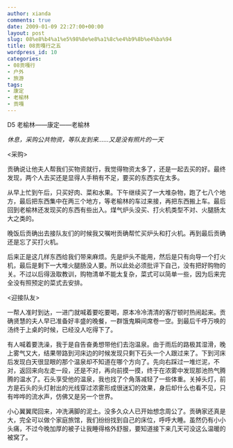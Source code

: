 ```yaml
---
author: xianda
comments: true
date: 2009-01-09 22:27:00+00:00
layout: post
slug: 08%e8%b4%a1%e5%98%8e%e8%a1%8c%e4%b9%8b%e4%ba%94
title: 08贡嘎行之五
wordpress_id: 10
categories:
- 08贡嘎行
- 户外
- 旅游
tags:
- 康定
- 老榆林
- 贡嘎
---
```


D5 老榆林——康定——老榆林

 

_休息，采购公共物资，等队友到来……又是没有照片的一天_

 

<采购>

 

贡确说让他夫人帮我们买物资就行，我觉得物资太多了，还是一起去买的好。最终发现，两个人去买还是显得人手稍有不足，要买的东西实在太多。

 

从早上忙到午后，只买好肉、菜和水果。下午继续买了一大堆杂物，跑了七八个地方，最后把东西集中在两三个地方，等老榆林的车过来接，再把东西搬上车。最后回到老榆林还发现买的东西有些出入。煤气炉头没买、打火机类型不对、火腿肠太大之类的。

 

晚饭后贡确出去接队友们的时候我又嘱咐贡确帮忙买炉头和打火机。再到最后贡确还是忘了买打火机。

 

后来正是这几样东西给我们带来麻烦。先是炉头不能用，然后是只有向导一个打火机，最后是剩下一大堆火腿肠没人要。所以此处必须批评下自己，没有把好购物的关。不过以后得汲取教训，购物清单不能太复杂，菜式可以简单一些，因为后来完全没有照预定的菜式去安排。

<!-- more -->  

<迎接队友>

 

一帮人准时到达，一进门就喊着要吃要喝，原本冷冷清清的客厅顿时热闹起来。贡确贤慧的夫人早已准备好丰盛的晚餐，一群饿鬼瞬间席卷一空。到最后千呼万唤的汤终于上桌的时候，已经没人吃得下了。

 

有人喊着要洗澡，我于是自告奋勇想带他们去泡温泉。由于雨后的路极其湿滑，晚上雾气又大，结果带路到河床边的时候发现只剩下石头一个人跟过来了。下到河床后发现白天很显眼的那个温泉却不知道在哪个方向了。先向右踩过一堆烂泥，不对，返回来向左走一段，还是不对，再向前摸一摸，终于在浓雾中发现那池热气腾腾的温水了。石头享受他的温泉，我也找了个角落减轻了一些体重。关掉头灯，前方是石头的头灯射出的光线穿过浓雾形成很迷幻的效果，身后却什么也看不见，只有哗哗的流水声，仿佛又是另一个世界。

 

小心翼翼爬回来，冲洗满脚的泥土。没多久众人已开始想念周公了。贡确家还真是大，完全可以做个家庭旅馆，我们纷纷找到自己的床位，呼呼大睡。虽然仍有小小头痛，不过今晚加厚的被子让我睡得格外舒服，要知道接下来几天可没这么温暖的被窝了。
